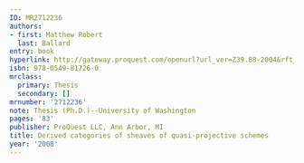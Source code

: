 ```yaml
---
ID: MR2712236
authors:
- first: Matthew Robert
  last: Ballard
entry: book
hyperlink: http://gateway.proquest.com/openurl?url_ver=Z39.88-2004&rft_val_fmt=info:ofi/fmt:kev:mtx:dissertation&res_dat=xri:pqdiss&rft_dat=xri:pqdiss:3328371
isbn: 978-0549-81726-0
mrclass:
  primary: Thesis
  secondary: []
mrnumber: '2712236'
note: Thesis (Ph.D.)--University of Washington
pages: '83'
publisher: ProQuest LLC, Ann Arbor, MI
title: Derived categories of sheaves of quasi-projective schemes
year: '2008'
---
```

